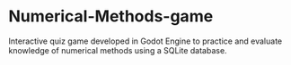 # Numerical-Methods-game
Interactive quiz game developed in Godot Engine to practice and evaluate knowledge of numerical methods using a SQLite database.
